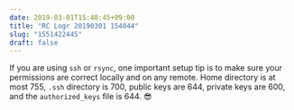 ```yaml
---
date: 2019-03-01T15:40:45+09:00
title: "RC Logr 20190301 154044"
slug: "1551422445"
draft: false
---
```


If you are using `ssh` or `rsync`, one important setup tip is to make sure your permissions are correct locally and on any remote. Home directory is at most 755, `.ssh` directory is 700, public keys are 644, private keys are 600, and the `authorized_keys` file is 644. 😎
